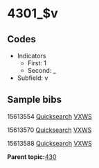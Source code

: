 # 4301\_$v

## Codes

-   Indicators
    -   First: 1
    -   Second: \_
-   Subfield: v

## Sample bibs

15613554 [Quicksearch](https://search.library.yale.edu/catalog/15613554) [VXWS](http://prodorbis.library.yale.edu:7014/vxws/GetHoldingsService?bibId=15613554)

15613570 [Quicksearch](https://search.library.yale.edu/catalog/15613570) [VXWS](http://prodorbis.library.yale.edu:7014/vxws/GetHoldingsService?bibId=15613570)

15613588 [Quicksearch](https://search.library.yale.edu/catalog/15613588) [VXWS](http://prodorbis.library.yale.edu:7014/vxws/GetHoldingsService?bibId=15613588)

**Parent topic:**[430](../../tags/430/430.md)


